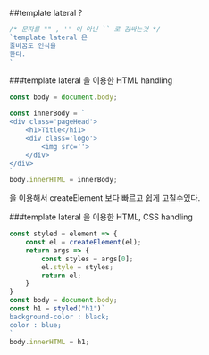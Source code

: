 ##template lateral ?

```javascript
/* 문자를 "" , '' 이 아닌 `` 로 감싸는것 */
`template lateral 은
줄바꿈도 인식을
한다.
`
```

###template lateral 을 이용한 HTML handling

```javascript
const body = document.body;

const innerBody = `
<div class='pageHead'>
	<h1>Title</hi1>
	<div class='logo'>
		<img src=''>
	</div>
</div>
`
body.innerHTML = innerBody;
```

을 이용해서 createElement 보다 빠르고 쉽게 고칠수있다.

###template lateral 을 이용한 HTML, CSS handling

```javascript
const styled = element => {
    const el = createElement(el);
    return args => {
        const styles = args[0];
        el.style = styles;
        return el;
    }
}
const body = document.body;
const h1 = styled("h1")`
background-color : black;
color : blue;
`
body.innerHTML = h1;
```

